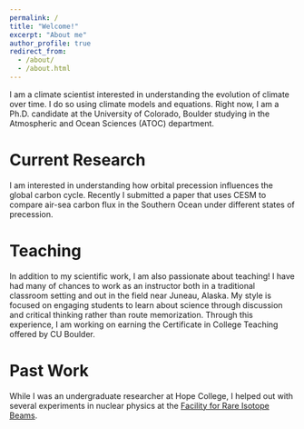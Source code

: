 ```yaml
---
permalink: /
title: "Welcome!"
excerpt: "About me"
author_profile: true
redirect_from: 
  - /about/
  - /about.html
---
```


I am a climate scientist interested in understanding the evolution of climate over time. I do so using climate models and equations. Right now, I am a Ph.D. candidate at the University of Colorado, Boulder studying in the Atmospheric and Ocean Sciences (ATOC) department.

Current Research
======
I am interested in understanding how orbital precession influences the global carbon cycle. Recently I submitted a paper that uses CESM  to compare air-sea carbon flux in the Southern Ocean under different states of precession.

Teaching
======
In addition to my scientific work, I am also passionate about teaching! I have had many of chances to work as an instructor both in a traditional classroom setting and out in the field near Juneau, Alaska. My style is focused on engaging students to learn about science through discussion and critical thinking rather than route memorization. Through this experience, I am working on earning the Certificate in College Teaching offered by CU Boulder.

Past Work
======
While I was an undergraduate researcher at Hope College, I helped out with several experiments in nuclear physics at the [Facility for Rare Isotope Beams](https://frib.msu.edu/).

